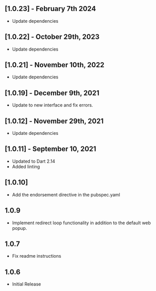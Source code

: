 ## [1.0.23] - February 7th 2024

- Update dependencies

## [1.0.22] - October 29th, 2023

- Update dependencies

## [1.0.21] - November 10th, 2022

- Update dependencies

## [1.0.19] - December 9th, 2021

- Update to new interface and fix errors.

## [1.0.12] - November 29th, 2021

- Update dependencies

## [1.0.11] - September 10, 2021

- Updated to Dart 2.14
- Added linting

## [1.0.10]

- Add the endorsement directive in the pubspec.yaml

## 1.0.9

- Implement redirect loop functionality in addition to the default web popup.

## 1.0.7

- Fix readme instructions

## 1.0.6

- Initial Release
